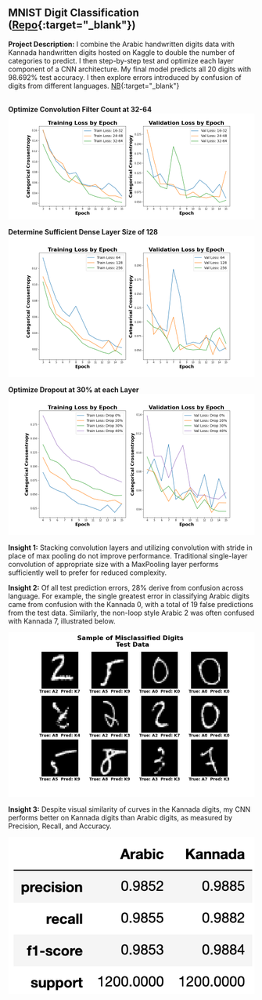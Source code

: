 ## MNIST Digit Classification ([Repo](https://github.com/JamesDargan/MNIST){:target="\_blank"})

**Project Description:**
I combine the Arabic handwritten digits data with Kannada handwritten digits hosted on Kaggle to double the number of categories to predict. I then step-by-step test and optimize each layer component of a CNN architecture. My final model predicts all 20 digits with 98.692% test accuracy. I then explore errors introduced by confusion of digits from different languages. [NB](https://github.com/JamesDargan/MNIST/blob/master/code/Compare_Arabic_Kannada.ipynb){:target="\_blank"}
<br><br>

**Optimize Convolution Filter Count at 32-64**
<img src="compare_assets/NN_filter_structures.png?raw=true"/>

**Determine Sufficient Dense Layer Size of 128**
<img src="compare_assets/NN_dense_size.png?raw=true"/>

**Optimize Dropout at 30% at each Layer**
<img src="compare_assets/NN_dropout_rate.png?raw=true"/>


**Insight 1:**
Stacking convolution layers and utilizing convolution with stride in place of max pooling do not improve performance. Traditional single-layer convolution of appropriate size with a MaxPooling layer performs sufficiently well to prefer for reduced complexity.

**Insight 2:**
Of all test prediction errors, 28% derive from confusion across language. For example, the single greatest error in classifying Arabic digits came from confusion with the Kannada 0, with a total of 19 false predictions from the test data. Similarly, the non-loop style Arabic 2 was often confused with Kannada 7, illustrated below.

<img src="compare_assets/arab_misclass_as_kan.png?raw=true"/>


**Insight 3:**
Despite visual similarity of curves in the Kannada digits, my CNN performs better on Kannada digits than Arabic digits, as measured by Precision, Recall, and Accuracy.

<img src="compare_assets/Score_compare.png?raw=true"/>
